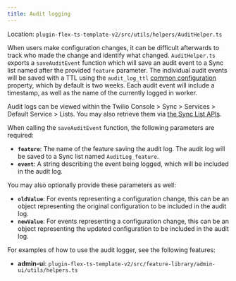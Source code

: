 ```yaml
---
title: Audit logging
---
```


Location: `plugin-flex-ts-template-v2/src/utils/helpers/AuditHelper.ts`

When users make configuration changes, it can be difficult afterwards to track who made the change and identify what changed. `AuditHelper.ts` exports a `saveAuditEvent` function which will save an audit event to a Sync list named after the provided `feature` parameter. The individual audit events will be saved with a TTL using the `audit_log_ttl` [common configuration](configuration#common-configuration) property, which by default is two weeks. Each audit event will include a timestamp, as well as the name of the currently logged in worker.

Audit logs can be viewed within the Twilio Console > Sync > Services > Default Service > Lists. You may also retrieve them via [the Sync List APIs](https://www.twilio.com/docs/sync/api/list-resource).

When calling the `saveAuditEvent` function, the following parameters are required:

- **`feature`**: The name of the feature saving the audit log. The audit log will be saved to a Sync list named `AuditLog_feature`.
- **`event`**: A string describing the event being logged, which will be included in the audit log.

You may also optionally provide these parameters as well:

- **`oldValue`**: For events representing a configuration change, this can be an object representing the original configuration to be included in the audit log.
- **`newValue`**: For events representing a configuration change, this can be an object representing the updated configuration to be included in the audit log.

For examples of how to use the audit logger, see the following features:
- **admin-ui**: `plugin-flex-ts-template-v2/src/feature-library/admin-ui/utils/helpers.ts`
